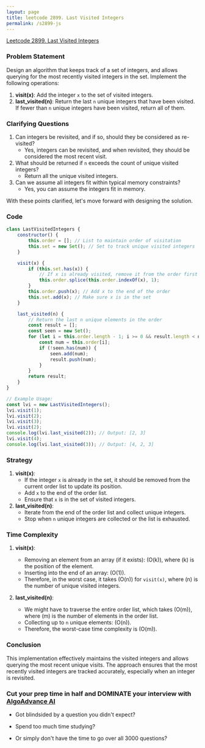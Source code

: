 ```yaml
---
layout: page
title: leetcode 2899. Last Visited Integers
permalink: /s2899-js
---
```

[Leetcode 2899. Last Visited Integers](https://algoadvance.github.io/algoadvance/l2899)
### Problem Statement

Design an algorithm that keeps track of a set of integers, and allows querying for the most recently visited integers in the set. Implement the following operations:

1. **visit(x)**: Add the integer `x` to the set of visited integers.
2. **last_visited(n)**: Return the last `n` unique integers that have been visited. If fewer than `n` unique integers have been visited, return all of them.

### Clarifying Questions
1. Can integers be revisited, and if so, should they be considered as re-visited?
   - Yes, integers can be revisited, and when revisited, they should be considered the most recent visit.
2. What should be returned if `n` exceeds the count of unique visited integers?
   - Return all the unique visited integers.
3. Can we assume all integers fit within typical memory constraints?
   - Yes, you can assume the integers fit in memory.

With these points clarified, let's move forward with designing the solution.

### Code

```javascript
class LastVisitedIntegers {
    constructor() {
        this.order = []; // List to maintain order of visitation
        this.set = new Set(); // Set to track unique visited integers
    }

    visit(x) {
        if (this.set.has(x)) {
            // If x is already visited, remove it from the order first
            this.order.splice(this.order.indexOf(x), 1);
        }
        this.order.push(x); // Add x to the end of the order
        this.set.add(x); // Make sure x is in the set
    }

    last_visited(n) {
        // Return the last n unique elements in the order
        const result = [];
        const seen = new Set();
        for (let i = this.order.length - 1; i >= 0 && result.length < n; i--) {
            const num = this.order[i];
            if (!seen.has(num)) {
                seen.add(num);
                result.push(num);
            }
        }
        return result;
    }
}

// Example Usage:
const lvi = new LastVisitedIntegers();
lvi.visit(1);
lvi.visit(2);
lvi.visit(3);
lvi.visit(2);
console.log(lvi.last_visited(2)); // Output: [2, 3]
lvi.visit(4);
console.log(lvi.last_visited(3)); // Output: [4, 2, 3]
```

### Strategy
1. **visit(x)**:
   - If the integer `x` is already in the set, it should be removed from the current order list to update its position.
   - Add `x` to the end of the order list.
   - Ensure that `x` is in the set of visited integers.
2. **last_visited(n)**:
   - Iterate from the end of the order list and collect unique integers.
   - Stop when `n` unique integers are collected or the list is exhausted.

### Time Complexity
1. **visit(x)**:
   - Removing an element from an array (if it exists): \(O(k)\), where \(k\) is the position of the element.
   - Inserting into the end of an array: \(O(1)\).
   - Therefore, in the worst case, it takes \(O(n)\) for `visit(x)`, where \(n\) is the number of unique visited integers.

2. **last_visited(n)**:
   - We might have to traverse the entire order list, which takes \(O(m)\), where \(m\) is the number of elements in the order list.
   - Collecting up to `n` unique elements: \(O(n)\).
   - Therefore, the worst-case time complexity is \(O(m)\).

### Conclusion
This implementation effectively maintains the visited integers and allows querying the most recent unique visits. The approach ensures that the most recently visited integers are tracked accurately, especially when an integer is revisited.


### Cut your prep time in half and DOMINATE your interview with [AlgoAdvance AI](https://algoAdvance.com)

- Got blindsided by a question you didn't expect?

- Spend too much time studying?

- Or simply don't have the time to go over all 3000 questions?

